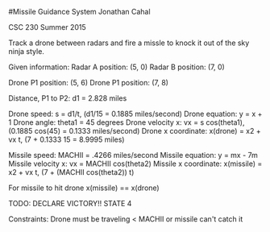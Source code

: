 #Missile Guidance System
  Jonathan Cahal
   
CSC 230 Summer 2015 

Track a drone between radars and fire a missle to knock it out of the sky ninja style.

Given information:
 Radar A position: (5, 0)
 Radar B position: (7, 0)

 Drone P1 position: (5, 6)
 Drone P1 position: (7, 8)

 Distance, P1 to P2: d1 = 2.828 miles

 Drone speed: s = d1/t, (d1/15 = 0.1885 miles/second)
 Drone equation: y = x + 1
 Drone angle: theta1 = 45 degrees
 Drone velocity x: vx = s   cos(theta1), (0.1885   cos(45) = 0.1333 miles/second)
 Drone x coordinate: x(drone) = x2 + vx   t, (7 + 0.1333   15 = 8.9995 miles)

 Missile speed: MACHII = .4266 miles/second
 Missile equation: y = mx - 7m
 Missile velocity x: vx = MACHII   cos(theta2) 
 Missile x coordinate: x(missile) = x2 + vx   t, (7 + (MACHII   cos(theta2))   t)

 For missile to hit drone x(missile) == x(drone)

TODO:
 DECLARE VICTORY!! STATE 4


Constraints:
 Drone must be traveling < MACHII or missile can't catch it